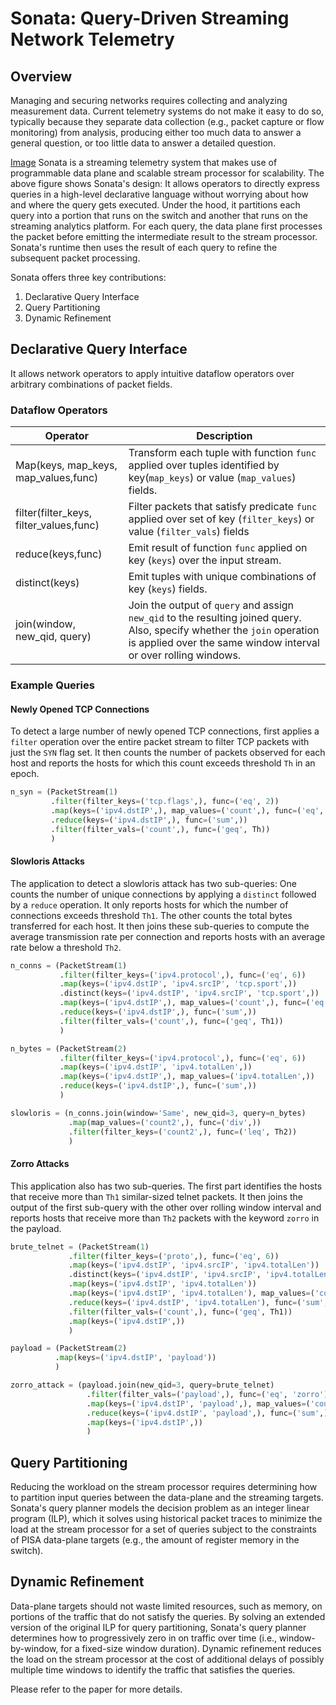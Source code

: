 # Sonata: Query-Driven Streaming Network Telemetry

## Overview
Managing and securing networks requires collecting and analyzing measurement
data. Current telemetry systems do not make it easy to do so, typically because 
they separate data collection (e.g., packet capture or flow monitoring) from 
analysis, producing either too much data to answer a general question, or too
little data to answer a detailed question. 

[Image](images/architecture.eps?raw=true)
Sonata is a streaming telemetry system that makes use of programmable data 
plane and scalable stream processor for scalability. The above figure shows 
Sonata's design: It allows operators to directly express 
queries in a high-level declarative language without worrying about how and 
where the query gets executed. Under the hood, it partitions each query into
a portion that runs on the switch and another that runs on the streaming
analytics platform. For each query, the data plane first processes the packet
before emitting the intermediate result to the stream processor. Sonata's
runtime then uses the result of each query to refine the subsequent packet
processing.

Sonata offers three key contributions:
1. Declarative Query Interface 
2. Query Partitioning 
3. Dynamic Refinement

## Declarative Query Interface
It allows network operators to apply intuitive dataflow operators over 
arbitrary combinations of packet fields. 

### Dataflow Operators

| Operator| Description|
| ---------------------| -----------|
| Map(keys, map_keys, map_values,func)| Transform each tuple with function `func` applied over tuples identified by key(`map_keys`) or value (`map_values`) fields.|
| filter(filter_keys, filter_values,func)| Filter packets that satisfy predicate `func` applied over set of key (`filter_keys`) or value (`filter_vals`) fields|
| reduce(keys,func)| Emit result of function `func` applied on key (`keys`) over the input stream.|
| distinct(keys)| Emit tuples with unique combinations of key (`keys`) fields.|
| join(window, new_qid, query)| Join the output of `query` and assign `new_qid` to the resulting joined query. Also, specify whether the `join` operation is applied over the same window interval or over rolling windows.|



### Example Queries

#### Newly Opened TCP Connections
To detect a large number of newly opened TCP connections,
first applies a `filter` operation over the entire packet stream to
filter TCP packets with just the `SYN` flag set. It then counts the
number of packets observed for each host and reports the hosts
for which this count exceeds threshold `Th` in an epoch.
```python
n_syn = (PacketStream(1)
         .filter(filter_keys=('tcp.flags',), func=('eq', 2))
         .map(keys=('ipv4.dstIP',), map_values=('count',), func=('eq', 1,))
         .reduce(keys=('ipv4.dstIP',), func=('sum',))
         .filter(filter_vals=('count',), func=('geq', Th))
         )
```

#### Slowloris Attacks
The application to detect a slowloris attack has two sub-queries: One
counts the number of unique connections by applying a `distinct` followed 
by a `reduce` operation. It only reports hosts for which the number of 
connections exceeds threshold `Th1`. The other counts the total bytes
transferred for each host. It then joins these sub-queries to compute 
the average transmission rate per connection and reports hosts with an 
average rate below a threshold `Th2`.
```python
n_conns = (PacketStream(1)
           .filter(filter_keys=('ipv4.protocol',), func=('eq', 6))
           .map(keys=('ipv4.dstIP', 'ipv4.srcIP', 'tcp.sport',))
           .distinct(keys=('ipv4.dstIP', 'ipv4.srcIP', 'tcp.sport',))
           .map(keys=('ipv4.dstIP',), map_values=('count',), func=('eq', 1,))
           .reduce(keys=('ipv4.dstIP',), func=('sum',))
           .filter(filter_vals=('count',), func=('geq', Th1))
           )

n_bytes = (PacketStream(2)
           .filter(filter_keys=('ipv4.protocol',), func=('eq', 6))
           .map(keys=('ipv4.dstIP', 'ipv4.totalLen',))
           .map(keys=('ipv4.dstIP',), map_values=('ipv4.totalLen',))
           .reduce(keys=('ipv4.dstIP',), func=('sum',))
           )

slowloris = (n_conns.join(window='Same', new_qid=3, query=n_bytes)
             .map(map_values=('count2',), func=('div',))
             .filter(filter_keys=('count2',), func=('leq', Th2))
             )
```

#### Zorro Attacks
This application also has two sub-queries.
The first part identifies the hosts that receive more than `Th1`
similar-sized telnet packets. It then joins the output of the first 
sub-query with the other over rolling window interval and reports 
hosts that receive more than `Th2` packets with the keyword `zorro` 
in the payload.
```python
brute_telnet = (PacketStream(1)
             .filter(filter_keys=('proto',), func=('eq', 6))
             .map(keys=('ipv4.dstIP', 'ipv4.srcIP', 'ipv4.totalLen'))
             .distinct(keys=('ipv4.dstIP', 'ipv4.srcIP', 'ipv4.totalLen'))
             .map(keys=('ipv4.dstIP', 'ipv4.totalLen'))
             .map(keys=('ipv4.dstIP', 'ipv4.totalLen'), map_values=('count',), func=('eq', 1,))
             .reduce(keys=('ipv4.dstIP', 'ipv4.totalLen'), func=('sum',))
             .filter(filter_vals=('count',), func=('geq', Th1))
             .map(keys=('ipv4.dstIP',))
             )

payload = (PacketStream(2)
          .map(keys=('ipv4.dstIP', 'payload'))
          )

zorro_attack = (payload.join(new_qid=3, query=brute_telnet)
                 .filter(filter_vals=('payload',), func=('eq', 'zorro'))
                 .map(keys=('ipv4.dstIP', 'payload',), map_values=('count',), func=('eq', 1))
                 .reduce(keys=('ipv4.dstIP', 'payload',), func=('sum',))
                 .map(keys=('ipv4.dstIP',))
                 )
```

## Query Partitioning
Reducing the workload on the stream processor requires
determining how to partition input queries between the data-plane and the
streaming  targets.  Sonata's query planner models the decision problem as 
an integer linear program (ILP), which it solves using historical packet traces 
to minimize the load at the stream processor for a set of queries subject to 
the constraints of PISA data-plane targets (e.g., the amount of register memory 
in the switch).

## Dynamic Refinement
Data-plane targets should not waste limited resources, such as memory, on 
portions of the traffic that do not satisfy the queries. By solving an extended 
version of the original ILP for query partitioning, Sonata's query planner 
determines how to progressively zero in on traffic over time (i.e., 
window-by-window, for a fixed-size window duration). Dynamic refinement reduces 
the load on the stream processor at the cost of additional delays of possibly 
multiple time windows to identify the traffic that satisfies the queries.

Please refer to the paper for more details. 

